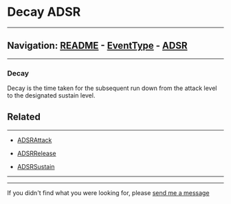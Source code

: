 # Decay ADSR


---
Navigation: [README](README.md) - [EventType](EventType.md) - [ADSR](ADSR.md)
---







---


### Decay

Decay is the time taken for the subsequent run down from the attack level to the designated sustain level.






### 











## Related
---

- [ADSRAttack](ADSRAttack.md)

- [ADSRRelease](ADSRRelease.md)

- [ADSRSustain](ADSRSustain.md)

---


---

If you didn't find what you were looking for, please [send me a message](mailto:contact+help@haptrix.com)